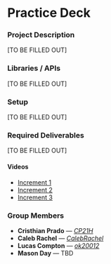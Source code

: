# Practice Deck

### Project Description
[TO BE FILLED OUT]

### Libraries / APIs
[TO BE FILLED OUT]

### Setup
[TO BE FILLED OUT]

### Required Deliverables
[TO BE FILLED OUT]

#### Videos
- [Increment 1]()
- [Increment 2]()
- [Increment 3]()

### Group Members
- **Cristhian Prado** — [_CP21H_](https://github.com/CP21H)
- **Caleb Rachel** — [_CalebRachel_](https://github.com/CalebRachel)
- **Lucas Compton** — [_ok20012_](https://github.com/ok20012)
- **Mason Day** — TBD

